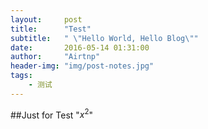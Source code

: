 ```yaml
---
layout:     post
title:      "Test"
subtitle:   " \"Hello World, Hello Blog\""
date:       2016-05-14 01:31:00
author:     "Airtnp"
header-img: "img/post-notes.jpg"
tags:
    - 测试
---
```


##Just for Test
"$x^2$"
